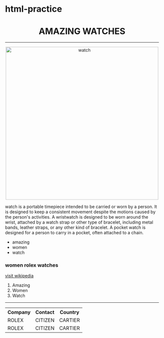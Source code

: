 # html-practice
<!DOCTYPE html>
<html>
<head>
<title>MY WATCHES</title>
</head>
<body>

<h1><center>AMAZING WATCHES</center></h1>
<hr></hr>
<center><img src="Rolex-40187-0276-1.jpg" width="500px" alt="watch"/></center>

 <p> watch is a portable timepiece intended to be carried or worn by a person. It is designed to keep a consistent movement despite the motions caused by the person's activities. A wristwatch is designed to be worn around the wrist, attached by a watch strap or other type of bracelet, including metal bands, leather straps, or any other kind of bracelet. A pocket watch is designed for a person to carry in a pocket, often attached to a chain.</p>
    <ul>
  <li>amazing</li> 
  <li>women</li>
  <li>watch</li>
</ul>
<h3><dt>women rolex watches</dt></h3> <a href="https://simple.wikipedia.org/wiki/Watch">visit wikipedia</a>
<ol>
  <li>Amazing</li>
  <li>Women</li>
  <li>Watch</li>
</ol>
<hr></hr>
<table>
  <tr>
    <th>Company</th>
    <th>Contact</th>
    <th>Country</th>
  </tr>
  <tr>
    <td>ROLEX</td>
    <td>CITIZEN</td>
    <td>CARTIER</td>
  </tr>
  <tr>
    <td>ROLEX</td>
    <td>CITIZEN</td>
    <td>CARTIER</td>
  </tr>
</table>
</body>
</html>
